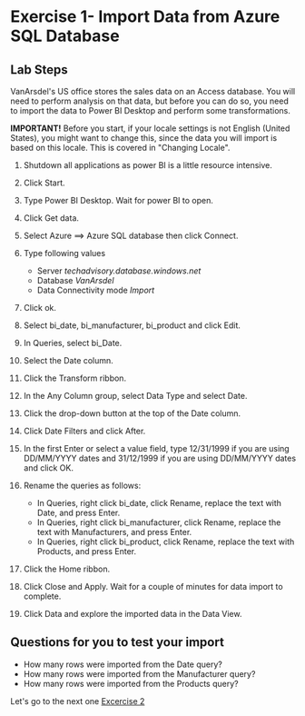 # Exercise 1- Import Data from Azure SQL Database

## Lab Steps
VanArsdel's US office stores the sales data on an Access database. You will need to perform analysis on that data, but before you can do so, you need to import the data to Power BI Desktop and perform some transformations.

**IMPORTANT!** Before you start, if your locale settings is not English (United States), you might want to change this, since the data you will import is based on this locale. This is covered in "Changing Locale".

1. Shutdown all applications as power BI is a little resource intensive.

2. Click Start.

3. Type Power BI Desktop. Wait for power BI to open.

4. Click Get data.

5. Select Azure ==> Azure SQL database then click Connect.

6. Type following values
    - Server *techadvisory.database.windows.net*
    - Database *VanArsdel*
    - Data Connectivity mode *Import*

7. Click ok.

8. Select bi_date,  bi_manufacturer, bi_product and click Edit.

9. In Queries, select bi_Date.

10. Select the Date column.

11. Click the Transform ribbon.

12. In the Any Column group, select Data Type and select Date.

13. Click the drop-down button at the top of the Date column.

14. Click Date Filters and click After.

15. In the first Enter or select a value field, type 12/31/1999 if you are using DD/MM/YYYY dates and 31/12/1999 if you are using DD/MM/YYYY dates and click OK.

16. Rename the queries as follows:

    - In Queries, right click bi_date, click Rename, replace the text with Date, and press Enter.
    - In Queries, right click bi_manufacturer, click Rename, replace the text with Manufacturers, and press Enter.
    - In Queries, right click bi_product, click Rename, replace the text with Products, and press Enter.

17. Click the Home ribbon.

18. Click Close and Apply. Wait for a couple of minutes for data import to complete. 

19. Click Data and explore the imported data in the Data View.

## Questions for you to test your import

- How many rows were imported from the Date query?
- How many rows were imported from the Manufacturer query?
- How many rows were imported from the Products query?

Let's go to the next one [Excercise 2](https://github.com/BDO-Australia/MunchAndCrunch/blob/master/Session2/3.%20Excercise-2.md)